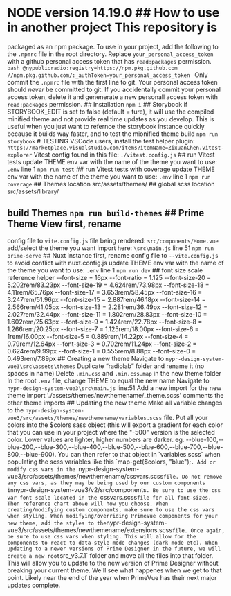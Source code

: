 # NODE version 14.19.0 ## How to use in another project This repository is
packaged as an npm package. To use in your project, add the following to the
`.npmrc` file in the root directory. Replace `your_personal_access_token` with a
github personal access token that has `read:packages` permission. ```bash
@nypublicradio:registry=https://npm.pkg.github.com
//npm.pkg.github.com/:_authToken=your_personal_access_token ``` Only commit the
`.npmrc` file with the first line to git. Your personal access token should
*never* be committed to git. If you accidentally commit your personal access
token, delete it and genenerate a new personall access token with
`read:packages` permission. ## Installation ``` npm i ``` ## Storybook if
STORYBOOK_EDIT is set to false (default = ture), it will use the compiled
minified theme and not provide real time updates as you develop. This is useful
when you just want to refernce the storybook instance quickly because it builds
way faster, and to test the mionified theme build ``` npm run storybook ``` #
TESTING VSCode users, install the test helper plugin:
`https://marketplace.visualstudio.com/items?itemName=ZixuanChen.vitest-explorer`
Vitest config found in this file: `./vitest.config.js` ## run Vitest tests
update THEME env var with the name of the theme you want to use: `.env` line 1
``` npm run test ``` ## run Vitest tests with coverage update THEME env var with
the name of the theme you want to use: `.env` line 1 ``` npm run coverage ``` ##
Themes location src/assets/themes/ ## global scss location src/assets/library/
## build Themes ``` npm run build-themes ``` ## Prime Theme View first, rename
config file to `vite.config.js` file being rendered: `src/components/Home.vue`
add/select the theme you want import here: `\src\main.js` line 51 ``` npm run
prime-serve ``` ## Nuxt instance first, rename config file to `--vite.config.js`
to avoid conflict with nuxt.config.js update THEME env var with the name of the
theme you want to use: `.env` line 1 ``` npm run dev ``` ## font size scale
reference helper --font-size = 16px --font-ratio = 1.125 --font-size-20 =
5.202rem/83.23px --font-size-19 = 4.624rem/73.98px --font-size-18 =
4.11rem/65.76px --font-size-17 = 3.653rem/58.45px --font-size-16 =
3.247rem/51.96px --font-size-15 = 2.887rem/46.18px --font-size-14 =
2.566rem/41.05px --font-size-13 = 2.281rem/36.49px --font-size-12 =
2.027rem/32.44px --font-size-11 = 1.802rem/28.83px --font-size-10 =
1.602rem/25.63px --font-size-9 = 1.424rem/22.78px --font-size-8 =
1.266rem/20.25px --font-size-7 = 1.125rem/18.00px --font-size-6 = 1rem/16.00px
--font-size-5 = 0.889rem/14.22px --font-size-4 = 0.79rem/12.64px --font-size-3 =
0.702rem/11.24px --font-size-2 = 0.624rem/9.99px --font-size-1 = 0.555rem/8.88px
--font-size-0 = 0.493rem/7.89px ## Creating a new theme Navigate to
`nypr-design-system-vue3\src\assets\themes` Duplicate “radiolab” folder and
rename it (no spaces in name) Delete `.min.css` and `.min.css.map` in the new
theme folder In the root `.env` file, change THEME to equal the new name
Navigate to `nypr-design-system-vue3\src\main.js` line:51 Add a new import for
the new theme import './assets/themes/newthemename/_theme.scss' comments the
other theme imports ## Updating the new theme Make all variable changes to the
`nypr-design-system-vue3/src/assets/themes/newthemename/variables.scss` file.
Put all your colors into the $colors sass object (this will export a gradient
for each color that you can use in your project where the "-500" version is the
selected color. Lower values are lighter, higher numbers are darker. eg.
--blue-100,--blue-200,--blue-300,--blue-400,--blue-500,--blue-600,--blue-700,--blue-800,--blue-900).
You can then refer to that object in `variables.scss` when populating the scss
variables like this `map-get($colors, "blue");`. Add or modify css vars in the
`nypr-design-system-vue3/src/assets/themes/newthemename/cssvars.scss` file. Do
not remove any css vars, as they may be being used by our custom components in
`nypr-design-system-vue3/v2/src/components`. Be sure to use the css var font
scale located in the `cssvars.scss` file for all font-sizes. Then reference
chart above will how you choose. When creating/modifying custom components, make
sure to use the css vars when styling. When modifying/overriding PrimeVue
components for your new theme, add the styles to the
`nypr-design-system-vue3/src/assets/themes/newthemename/extensions.scss` file.
Once again, be sure to use css vars when styling. This will allow for the
components to react to data-style-mode changes (dark mode etc). When updating to
a newer versions of Prime Designer in the future, we will create a new root
`src_v3.7.1` folder and move all the files into that folder. This will allow you
to update to the new version of Prime Designer without breaking your current
theme. We'll see what happenes when we get to that point. Likely near the end of
the year when PrimeVue has their next major updates complete.